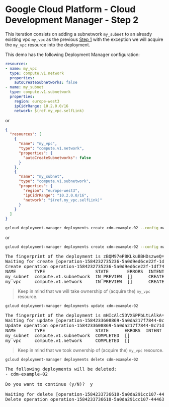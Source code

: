 # Google Cloud Platform - Cloud Development Manager - Step 2

This iteration consists on adding a subnetwork `my_subnet` to an already existing vpc `my_vpc` as the previous [Step 1](https://github.com/jccguimaraes/infrastructure-as-code/tree/master/gcp/cdm-example-01) with the exception we will acquire the `my_vpc` resource into the deployment.

This demo has the following Deployment Manager configuration:

```yaml
resources:
- name: my_vpc
  type: compute.v1.network
  properties:
    autoCreateSubnetworks: false
- name: my_subnet
  type: compute.v1.subnetwork
  properties:
    region: europe-west3
    ipCidrRange: 10.2.0.0/16
    network: $(ref.my_vpc.selfLink)
```

or

```json
{
  "resources": [
    {
      "name": "my_vpc",
      "type": "compute.v1.network",
      "properties": {
        "autoCreateSubnetworks": false
      }
    },
    {
      "name": "my_subnet",
      "type": "compute.v1.subnetwork",
      "properties": {
        "region": "europe-west3",
        "ipCidrRange": "10.2.0.0/16",
        "network": "$(ref.my_vpc.selfLink)"
      }
    }
  ]
}
```

```bash
gcloud deployment-manager deployments create cdm-example-02 --config main.yaml --preview
```

or

```bash
gcloud deployment-manager deployments create cdm-example-02 --config main.json --preview
```

<pre>
The fingerprint of the deployment is zBQM97eP8KLkuBBHDszweQ==
Waiting for create [operation-1584232735236-5a0d9ed6ce22f-1df74e8c-ff2592cb]...done.
Create operation operation-1584232735236-5a0d9ed6ce22f-1df74e8c-ff2592cb completed successfully.
NAME       TYPE                   STATE       ERRORS  INTENT
my_subnet  compute.v1.subnetwork  IN_PREVIEW  []      CREATE_OR_ACQUIRE
my_vpc     compute.v1.network     IN_PREVIEW  []      CREATE_OR_ACQUIRE
</pre>

> Keep in mind that we will take ownership of (acquire the) `my_vpc` resource.

```bash
gcloud deployment-manager deployments update cdm-example-02
```

<pre>
The fingerprint of the deployment is mHIcAlc5DVXSPPbLtLAlkA==
Waiting for update [operation-1584233608869-5a0da217f7844-0c71d40a-0f587aba]...done.
Update operation operation-1584233608869-5a0da217f7844-0c71d40a-0f587aba completed successfully.
NAME       TYPE                   STATE      ERRORS  INTENT
my_subnet  compute.v1.subnetwork  COMPLETED  []
my_vpc     compute.v1.network     COMPLETED  []
</pre>

> Keep in mind that we took ownership of (acquire the) `my_vpc` resource.

```bash
gcloud deployment-manager deployments delete cdm-example-02
```

<pre>
The following deployments will be deleted:
- cdm-example-02

Do you want to continue (y/N)?  y

Waiting for delete [operation-1584233736618-5a0da291cc107-44463ef2-f56be12e]...done.
Delete operation operation-1584233736618-5a0da291cc107-44463ef2-f56be12e completed successfully.
</pre>